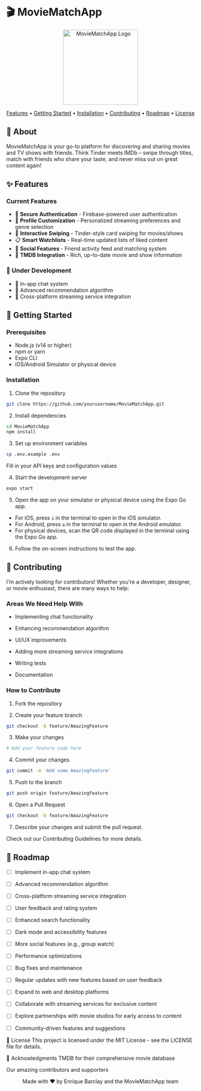 # 🎬 MovieMatchApp

<p align="center">
  <img src="[your-logo-path-here]" alt="MovieMatchApp Logo" width="200"/>
</p>

<p align="center">
  <a href="#features">Features</a> •
  <a href="#getting-started">Getting Started</a> •
  <a href="#installation">Installation</a> •
  <a href="#contributing">Contributing</a> •
  <a href="#roadmap">Roadmap</a> •
  <a href="#license">License</a>
</p>

## 🎯 About

MovieMatchApp is your go-to platform for discovering and sharing movies and TV shows with friends. Think Tinder meets IMDb – swipe through titles, match with friends who share your taste, and never miss out on great content again!

## ✨ Features

### Current Features
- 🔐 **Secure Authentication** - Firebase-powered user authentication
- 👤 **Profile Customization** - Personalized streaming preferences and genre selection
- 🎴 **Interactive Swiping** - Tinder-style card swiping for movies/shows
- 📋 **Smart Watchlists** - Real-time updated lists of liked content
- 👥 **Social Features** - Friend activity feed and matching system
- 🎥 **TMDB Integration** - Rich, up-to-date movie and show information

### 🚧 Under Development
- 💬 In-app chat system
- 🎯 Advanced recommendation algorithm
- 📱 Cross-platform streaming service integration

## 🚀 Getting Started

### Prerequisites
- Node.js (v14 or higher)
- npm or yarn
- Expo CLI
- iOS/Android Simulator or physical device

### Installation

1. Clone the repository
```bash
git clone https://github.com/yourusername/MovieMatchApp.git
```

2. Install dependencies
```bash
cd MovieMatchApp
npm install
```

3. Set up environment variables
```bash
cp .env.example .env
```
Fill in your API keys and configuration values


4. Start the development server
```bash
expo start
```
5. Open the app on your simulator or physical device using the Expo Go app.
- For iOS, press `i` in the terminal to open in the iOS simulator.
- For Android, press `a` in the terminal to open in the Android emulator.
- For physical devices, scan the QR code displayed in the terminal using the Expo Go app.

6. Follow the on-screen instructions to test the app.


## 🤝 Contributing
I'm actively looking for contributors! Whether you're a developer, designer, or movie enthusiast, there are many ways to help:

### Areas We Need Help With

- Implementing chat functionality

- Enhancing recommendation algorithm

- UI/UX improvements

- Adding more streaming service integrations

- Writing tests

- Documentation

### How to Contribute
1. Fork the repository

2. Create your feature branch
```bash
git checkout -b feature/AmazingFeature
```
3. Make your changes
```bash
# Add your feature code here
```
4. Commit your changes
```bash
git commit -m 'Add some AmazingFeature'
```
5. Push to the branch
```bash
git push origin feature/AmazingFeature
```
6. Open a Pull Request
```bash
git checkout -b feature/AmazingFeature
```
7. Describe your changes and submit the pull request.

Check out our Contributing Guidelines for more details.

## 📅 Roadmap
- [ ] Implement in-app chat system
- [ ] Advanced recommendation algorithm
- [ ] Cross-platform streaming service integration
- [ ] User feedback and rating system
- [ ] Enhanced search functionality
- [ ] Dark mode and accessibility features
- [ ] More social features (e.g., group watch)
- [ ] Performance optimizations
- [ ] Bug fixes and maintenance
- [ ] Regular updates with new features based on user feedback
- [ ] Expand to web and desktop platforms
- [ ] Collaborate with streaming services for exclusive content
- [ ] Explore partnerships with movie studios for early access to content
- [ ] Community-driven features and suggestions


📄 License
This project is licensed under the MIT License - see the LICENSE file for details.

🙏 Acknowledgments
TMDB for their comprehensive movie database

Our amazing contributors and supporters

<p align="center">
Made with ❤️ by Enrique Barclay and the MovieMatchApp team
</p>
